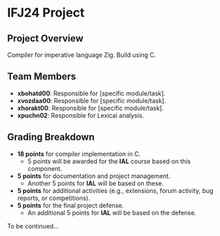# IFJ24 Project

## Project Overview

Compiler for imperative language Zig. Build using C.

## Team Members

- **xbohatd00**: Responsible for [specific module/task].
- **xvozdaa00**: Responsible for [specific module/task].
- **xhorakt00**: Responsible for [specific module/task].
- **xpuchn02**: Responsible for Lexical analysis.

## Grading Breakdown

- **18 points** for compiler implementation in C.
  - 5 points will be awarded for the **IAL** course based on this component.
- **5 points** for documentation and project management.
  - Another 5 points for **IAL** will be based on these.
- **5 points** for additional activities (e.g., extensions, forum activity, bug reports, or competitions).
- **5 points** for the final project defense.
  - An additional 5 points for **IAL** will be based on the defense.

To be continued...
